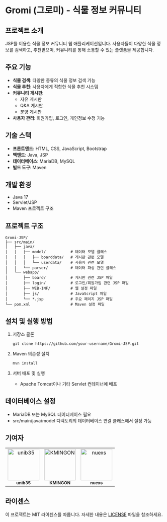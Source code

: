 # Gromi (그로미) - 식물 정보 커뮤니티

## 프로젝트 소개
JSP를 이용한 식물 정보 커뮤니티 웹 애플리케이션입니다. 사용자들이 다양한 식물 정보를 검색하고, 추천받으며, 커뮤니티를 통해 소통할 수 있는 플랫폼을 제공합니다.

## 주요 기능
- **식물 검색**: 다양한 종류의 식물 정보 검색 기능
- **식물 추천**: 사용자에게 적합한 식물 추천 시스템
- **커뮤니티 게시판**:
  - 자유 게시판
  - Q&A 게시판
  - 분양 게시판
- **사용자 관리**: 회원가입, 로그인, 개인정보 수정 기능

## 기술 스택
- **프론트엔드**: HTML, CSS, JavaScript, Bootstrap
- **백엔드**: Java, JSP
- **데이터베이스**: MariaDB, MySQL
- **빌드 도구**: Maven

## 개발 환경
- Java 17
- Servlet/JSP
- Maven 프로젝트 구조

## 프로젝트 구조
```
Gromi-JSP/
├── src/main/
│   ├── java/
│   │   ├── model/           # 데이터 모델 클래스
│   │   │   ├── boarddata/   # 게시판 관련 모델
│   │   │   └── userdata/    # 사용자 관련 모델
│   │   └── parser/          # 데이터 파싱 관련 클래스
│   └── webapp/
│       ├── board/           # 게시판 관련 JSP 파일
│       ├── login/           # 로그인/회원가입 관련 JSP 파일
│       ├── WEB-INF/         # 웹 설정 파일
│       ├── js/              # JavaScript 파일
│       └── *.jsp            # 주요 페이지 JSP 파일
└── pom.xml                  # Maven 설정 파일
```

## 설치 및 실행 방법
1. 저장소 클론
   ```
   git clone https://github.com/your-username/Gromi-JSP.git
   ```

2. Maven 의존성 설치
   ```
   mvn install
   ```

3. 서버 배포 및 실행
   - Apache Tomcat이나 기타 Servlet 컨테이너에 배포

## 데이터베이스 설정
- MariaDB 또는 MySQL 데이터베이스 필요
- src/main/java/model 디렉토리의 데이터베이스 연결 클래스에서 설정 가능

## 기여자
<table>
  <tr>
    <td align="center">
      <a href="https://github.com/unib35">
        <img src="https://github.com/unib35.png" width="100px;" alt="unib35"/>
        <br />
        <sub><b>unib35</b></sub>
      </a>
    </td>
    <td align="center">
      <a href="https://github.com/KMINGON">
        <img src="https://github.com/KMINGON.png" width="100px;" alt="KMINGON"/>
        <br />
        <sub><b>KMINGON</b></sub>
      </a>
    </td>
    <td align="center">
      <a href="https://github.com/nuexs">
        <img src="https://github.com/nuexs.png" width="100px;" alt="nuexs"/>
        <br />
        <sub><b>nuexs</b></sub>
      </a>
    </td>
  </tr>
</table>

## 라이센스
이 프로젝트는 MIT 라이센스를 따릅니다. 자세한 내용은 [LICENSE](LICENSE) 파일을 참조하세요.
